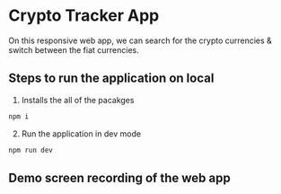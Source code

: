 # Crypto Tracker App

On this responsive web app, we can search for the crypto currencies & switch between the fiat currencies.

## Steps to run the application on local

1. Installs the all of the pacakges

```bash
npm i
```

2. Run the application in dev mode

```bash
npm run dev
```

## Demo screen recording of the web app
